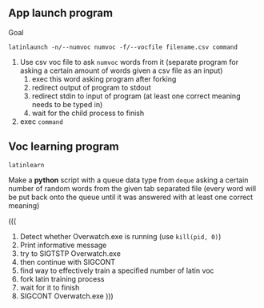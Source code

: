 ## App launch program

Goal

```
latinlaunch -n/--numvoc numvoc -f/--vocfile filename.csv command
```
1. Use csv voc file to ask `numvoc` words from it (separate program for asking a certain amount of words given a csv file as an input)
	1. exec this word asking program after forking
	1. redirect output of program to stdout
	1. redirect stdin to input of program (at least one correct meaning needs to be typed in)
	1. wait for the child process to finish
1. exec `command`

## Voc learning program

```
latinlearn
```

Make a **python** script with a queue data type from `deque` asking a certain number of random words from the given tab separated file (every word will be put back onto the queue until it was answered with at least one correct meaning)


(((
1. Detect whether Overwatch.exe is running (use `kill(pid, 0)`)
2. Print informative message
3. try to SIGTSTP Overwatch.exe
4. then continue with SIGCONT
5. find way to effectively train a specified number of latin voc
6. fork latin training process
7. wait for it to finish
8. SIGCONT Overwatch.exe
)))
